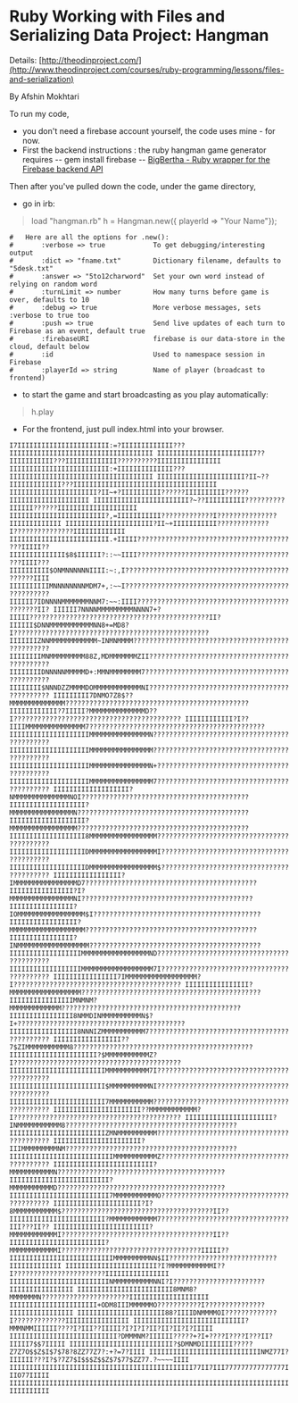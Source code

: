 # Ruby Working with Files and Serializing Data Project: Hangman
Details:  [http://theodinproject.com/](http://www.theodinproject.com/courses/ruby-programming/lessons/files-and-serialization)

By Afshin Mokhtari


To run my code, 
 - you don't need a firebase account yourself, the code uses mine - for now.
 - First the backend instructions : the ruby hangman game generator requires 
 --  gem install firebase
 --  [ BigBertha - Ruby wrapper for the Firebase backend API](http://derailed.github.io/bigbertha/)

Then after you've pulled down the code, under the game directory, 
- go in irb:

>load "hangman.rb"
>h = Hangman.new({ playerId => "Your Name"});

	#	Here are all the options for .new(): 
	#		:verbose => true 			To get debugging/interesting output
	#  		:dict => "fname.txt"		Dictionary filename, defaults to "5desk.txt"
	# 		:answer => "5to12charword"  Set your own word instead of relying on random word
	#  		:turnLimit => number		How many turns before game is over, defaults to 10
	#  		:debug => true				More verbose messages, sets :verbose to true too
	#  		:push => true				Send live updates of each turn to Firebase as an event, default true
	#  		:firebaseURI 				firebase is our data-store in the cloud, default below
	# 		:id                         Used to namespace session in Firebase
	#  		:playerId => string 		Name of player (broadcast to frontend)


- to start the game and start broadcasting as you play automatically:
>h.play

- For the frontend, just pull index.html into your browser.

`
I7IIIIIIIIIIIIIIIIIIIIIII:=?IIIIIIIIIIIII???IIIIIIIIIIIIIIIIIIIIIIIIIIIIIIIIIIII
IIIIIIIIIIIIIIIIIIIIIIII7??IIIIIIIIIII???IIIIIIIIIIIII??????????IIIIIIIIIIIIIIII
IIIIIIIIIIIIIIIIIIIIIIIII:+IIIIIIIIIIIIII???IIIIIIIIIIIIIIIIIIIIIIIIIIIIIIIIIIII
IIIIIIIIIIIIIIIIIIIIII?II~??IIIIIIIIIIIII???IIIIIIIIIIIIIIIIIIIIIIIIIIIIIIIIIIII
IIIIIIIIIIIIIIIIIIIIII?II~+?IIIIIIIIII??????IIIIIIIIII??????IIIIIIIIIIIIIIIIIIII
IIIIIIIIIIIIIIIIIIIIIIII?~??IIIIIIIIII??????????IIIIII??????IIIIIIIIIIIIIIIIIIII
IIIIIIIIIIIIIIIIIIIIIIII?,=IIIIIIIIIII?????????????I???????????????IIIIIIIIIIIII
IIIIIIIIIIIIIIIIIIIIII?II~+IIIIIIIIIII?????????????I???????????????IIIIIIIIIIIII
IIIIIIIIIIIIIIIIIIIIIIIII.+IIIII?????????????????????????????????????????IIIII??
IIIIIIIIIIIIII$8$IIIIII?::~~IIII?????????????????????????????????????????IIII???
IIIIIIIIII$ONMNNNNNNIIII:~:,I???????????????????????????????????????????????IIII
IIIIIIIIIIMNNNNNNNNMDM7+,:~~I???????????????????????????????????????????????????
IIIIII7IDNNNNMMMMMMMNNM7:~~:IIII?????????????????????????????????????????????II?
IIIIII7NNNNMMMMMMMMMNNNN7+?IIIII?????????????????????????????????????????????II?
IIIIII$DNNMMMMMMMMMMMNN8+=MD8?I?????????????????????????????????????????????????
IIIIIIIZNNMMMMMMMMMMMM~INMNMMMM?????????????????????????????????????????????????
IIIIIIIIMNMMMMMMMMM88Z,MDMMMMMMMZII?????????????????????????????????????????????
IIIIIIIIDNNNNNMMMMMD+:MMNMMMMMMMM7??????????????????????????????????????????????
IIIIIIII$NNNDZZMMMMDOMMMMMMMMMMMMNI?????????????????????????????????????????????
IIIIIIIII7DNMO7Z8$??MMMMMMMMMMMMMM??????????????????????????????????????????????
IIIIIIIIIIII?7IIIII?MMMMMMMMMMMMMMD??I??????????????????????????????????????????
IIIIIIIIIIII?I??IIIIMMMMMMMMMMMMMMM7????????????????????????????????????????????
IIIIIIIIIIIIIIIIIIIIMMMMMMMMMMMMMMMN????????????????????????????????????????????
IIIIIIIIIIIIIIIIIIIIMMMMMMMMMMMMMMMM????????????????????????????????????????????
IIIIIIIIIIIIIIIIIIIIMMMMMMMMMMMMMMMN+???????????????????????????????????????????
IIIIIIIIIIIIIIIIIIIIMMMMMMMMMMMMMMMM7???????????????????????????????????????????
IIIIIIIIIIIIIIIIIII?NMMMMMMMMMMMMMMNOI??????????????????????????????????????????
IIIIIIIIIIIIIIIIIII?MMMMMMMMMMMMMMMMN???????????????????????????????????????????
IIIIIIIIIIIIIIIIIII?MMMMMMMMMMMMMMMMM???????????????????????????????????????????
IIIIIIIIIIIIIIIIIII8MMMMMMMMMMMMMMMMM???????????????????????????????????????????
IIIIIIIIIIIIIIIIIIIDMMMMMMMMMMMMMMMMMI??????????????????????????????????????????
IIIIIIIIIIIIIIIIIIIDMMMMMMMMMMMMMMMMM$??????????????????????????????????????????
IIIIIIIIIIIIIIIII?IMMMMMMMMMMMMMMMMD7???????????????????????????????????????????
IIIIIIIIIIIIIIII?I?MMMMMMMMMMMMMMMMNI???????????????????????????????????????????
IIIIIIIIIIIIIIII?IOMMMMMMMMMMMMMMMMM$I??????????????????????????????????????????
IIIIIIIIIIIIIIIII?MMMMMMMMMMMMMMMMMMM???????????????????????????????????????????
IIIIIIIIIIIIIIII?INMMMMMMMMMMMMMMMMMM???????????????????????????????????????????
IIIIIIIIIIIIIIIIIIMMMMMMMMMMMMMMMMMND???????????????????????????????????????????
IIIIIIIIIIIIIIIIIIMMMMMMMMMMMMMMMMMM7I??????????????????????????????????????????
IIIIIIIIIIIIIIII7IMMMMMMMMMMMMMMMMMM?I??????????????????????????????????????????
IIIIIIIIIIIIIIII?MMMMMMMMMMMMMMMMMM?????????????????????????????????????????????
IIIIIIIIIIIIIIIIMNMNM?MMMMMMMMMMMMM?????????????????????????????????????????????
IIIIIIIIIIIIIIII8NMMDINMMMMMMMMMMN$?I+??????????????????????????????????????????
IIIIIIIIIIIIIIIII8NNNIZMMMMMMMMMMM7?????????????????????????????????????????????
IIIIIIIIIIIIIIIII??7$ZIMMMMMMMMMMM8?????????????????????????????????????????????
IIIIIIIIIIIIIIIIIIIIII?$MMMMMMMMMMMZ?I??????????????????????????????????????????
IIIIIIIIIIIIIIIIIIIIIIIIMMMMMMMMMMM7I???????????????????????????????????????????
IIIIIIIIIIIIIIIIIIIIIIII$MMMMMMMMMMNI???????????????????????????????????????????
IIIIIIIIIIIIIIIIIIIIIIII7MMMMMMMMMMM????????????????????????????????????????????
IIIIIIIIIIIIIIIIIIIIII??MMMMMMMMMMMM?I??????????????????????????????????????????
IIIIIIIIIIIIIIIIIIIIII?INMMMMMMMMMMM8???????????????????????????????????????????
IIIIIIIIIIIIIIIIIIIIIIIIZMNMMMMMMMMMM???????????????????????????????????????????
IIIIIIIIIIIIIIIIIIIIII?IIIMMMMMMMMMNM???????????????????????????????????????????
IIIIIIIIIIIIIIIIIIIIIIIIIIMMMMMMMMMMMZ??????????????????????????????????????????
IIIIIIIIIIIIIIIIIIIIIIIII?MMMMMMMMMMMN??????????????????????????????????????????
IIIIIIIIIIIIIIIIIIIIIIIII?MMMMMMMMMMMD??????????????????????????????????????????
IIIIIIIIIIIIIIIIIIIIIIIII7MMMMMMMMMMMO??????????????????????????????????????????
IIIIIIIIIIIIIIIIIIIIII?I?8MMMMMMMMMMM$??????????????????????????????????????II??
IIIIIIIIIIIIIIIIIIIIIIII?MMMMMMMMMMMM7????????????????????????????????III???II??
IIIIIIIIIIIIIIIIIIIIIIII?MMMMMMMMMMMMI??????????????????????????????????????II??
IIIIIIIIIIIIIIIIIIIIIIII?MMMMMMMMMMMMI???????????????????????????????????IIIII??
IIIIIIIIIIIIIIIIIIIIIIIIIIMMMMMMMMMNN$II???????????????????????????IIIIIIIIIIIII
IIIIIIIIIIIIIIIIIIIIIII?I?MMMMMMMMMMMI??I???????????????????????IIIIIIIIIIIIIIII
IIIIIIIIIIIIIIIIIIIIIIIIINMMMMMMMMMMNNI?I???????????????????????IIIIIIIIIIIIIIII
IIIIIIIIIIIIIIIIIIIIIIII8MNM8?MMMMMMMN??????????????????????IIIIIIIIIIIIIIIIIIII
IIIIIIIIIIIIIIIIIIIIII+ODM8IIIMMMMMMO???????????I???????????????IIIIIIIIIIIIIIII
IIIIIIIIIIIIIIIIIIIIII88?IIIIDNMMMMOI?????????????I?????????????IIIIIIIIIIIIIIII
IIIIIIIIIIIIIIIIIIIIIIIIIIII?MMMNMMIIIIII????I?III??IIIII?I?I?I?II?II?II?I?IIIII
IIIIIIIIIIIIIIIIIIIIIIIIIII?DMMMNM?IIIIII?????+?I+????I????I???II?IIIII7$$7IIIII
IIIIIIIIIIIIIIIIIIIIIIIIII?$DMNMDIIIIIIII?????Z7Z7O$$Z$I$7$78?8ZZ77Z7?:+?=7?IIII
IIIIIIIIIIIIIIIIIIIIIIIIIIIINMZ77I?IIIIII???I?$?7Z7$I$$$Z$$Z$7$77$ZZ77.?~~~~IIII
IIIIIIIIIIIIIIIIIIIIIIIIIIIIIIIIIIIIIIIIIIIIII77II7III777777777777777IIIO77IIIII
IIIIIIIIIIIIIIIIIIIIIIIIIIIIIIIIIIIIIIIIIIIIIIIIIIIIIIIIIIIIIIIIIIIIIIIIIIIIIIII
`

